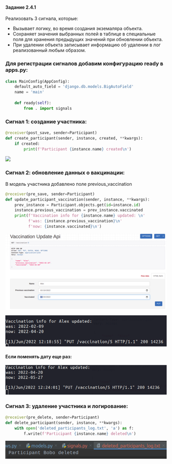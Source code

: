 #### Задание 2.4.1

Реализовать 3 сигнала, которые:

- Вызывает логику, во время создания экземаляра объекта.
- Сохраняет значения выбранных полей в таблице в специальные поля для хранения предыдущих значений при обновлении объекта.
- При удалении объекта записывает информацию об удалении в лог реализованный любым образом.

### Для регистрации сигналов добавим конфигурацию ready в apps.py:

```python
class MainConfig(AppConfig):
    default_auto_field = 'django.db.models.BigAutoField'
    name = 'main'

    def ready(self):
        from . import signals
```

### Сигнал 1: создание участника:

```python
@receiver(post_save, sender=Participant)
def create_participant(sender, instance, created, **kwargs):
    if created:
        print(f'Participant {instance.name} created\n')
```

![](../imgs/signal1.png)

### Сигнал 2: обновление данных о вакцинации:

В модель участника добавлено поле previous_vaccination

```python
@receiver(pre_save, sender=Participant)
def update_participant_vaccination(sender, instance, **kwargs):
    prev_instance = Participant.objects.get(id=instance.id)
    instance.previous_vaccination = prev_instance.vaccinated
    print(f'Vaccination info for {instance.name} updated: \n'
          f'was: {instance.previous_vaccination}\n'
          f'now: {instance.vaccinated}\n')
```

![](../imgs/signal2.1.png)

![](../imgs/signal2.2.png)

#### Если поменять дату еще раз:

![](../imgs/signal2.3.png)

### Сигнал 3: удаление участника и логирование:

```python
@receiver(pre_delete, sender=Participant)
def delete_participant(sender, instance, **kwargs):
    with open('deleted_participants_log.txt', 'a') as f:
        f.write(f'Participant {instance.name} deleted\n')
```

![](../imgs/signal3.png)